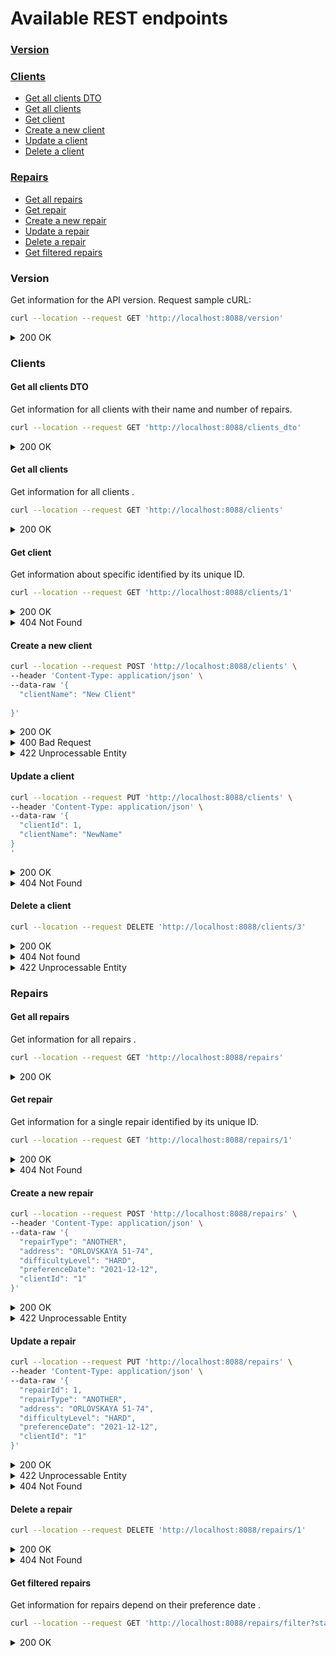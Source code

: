 #  Available REST endpoints


### [Version](#version)
### [Clients](#clients)
  * [Get all clients DTO](#get-all-clients-dto)
  * [Get all clients](#get-all-clients)
  * [Get client](#get-client)
  * [Create a new client](#create-a-new-client)
  * [Update a client](#update-a-client)
  * [Delete a client](#delete-a-client)
### [Repairs](#repairs)
  * [Get all repairs](#get-all-repairs)
  * [Get  repair](#get-repair)
  * [Create a new repair](#create-a-new-repair)
  * [Update a repair](#update-a-repair)
  * [Delete a repair](#delete-a-repair)
  * [Get filtered repairs](#get-filtered-repairs)

### Version

Get information for the API version. 
Request sample cURL:

```bash
curl --location --request GET 'http://localhost:8088/version'
```

<details>
  <summary> 200 OK </summary>

Response Example

```bash
0.0.1
```

</details>

### Clients

#### Get all clients DTO

Get information for all clients with their name and number of repairs.


```bash
curl --location --request GET 'http://localhost:8088/clients_dto'
```

<details>
  <summary>200 OK</summary>

Response Example

```bash
[
    {
        "clientId": 1,
        "clientName": "ALEKSANDROVICH ALEKSEY IOSIFOVICH",
        "numberOfRepairs": 2
    },
    {
        "clientId": 3,
        "clientName": "BORODACH MICHAIL IVANOVICH",
        "numberOfRepairs": 0
    },
    {
        "clientId": 2,
        "clientName": "ORLOV PETR IVANOVICH",
        "numberOfRepairs": 3
    }
]
```

</details>

#### Get all clients

Get information for all clients .
```bash
curl --location --request GET 'http://localhost:8088/clients'
```

<details>
  <summary>200 OK</summary>

Response Example

```bash
[
    {
        "clientId": 1,
        "clientName": "ALEKSANDROVICH ALEKSEY IOSIFOVICH"
    },
    {
        "clientId": 3,
        "clientName": "BORODACH MICHAIL IVANOVICH"
    },
    {
        "clientId": 2,
        "clientName": "ORLOV PETR IVANOVICH"
    }
]
```

</details>

#### Get client

Get information about specific identified by its unique ID.

```bash
curl --location --request GET 'http://localhost:8088/clients/1'
```

<details>
  <summary>200 OK</summary>

Response Example

```bash
{
    "clientId": 1,
    "clientName": "ALEKSANDROVICH ALEKSEY IOSIFOVICH"
}
```

</details>

<details>
  <summary>404 Not Found</summary>

Trying to get a non-existent client

```bash
{
    "message": "client.not_found",
    "details": [
        "Client not found for id: 10"
    ]
}
```

</details>

#### Create a new client


```bash
curl --location --request POST 'http://localhost:8088/clients' \
--header 'Content-Type: application/json' \
--data-raw '{
  "clientName": "New Client"
  
}'
```

<details>
  <summary>200 OK</summary>

Client have been created. Returns the ID of the new client.

```bash
4
```
</details> 
<details>
  <summary>400 Bad Request</summary>

```bash
{
    "message": "validation_error",
    "details": [
        "Please provide client name!"
    ]
}
```
</details>

<details>
  <summary>422 Unprocessable Entity</summary>

An attempt to create a non-unique client

```bash
{
    "message": "validation_error",
    "details": [
        "Client with the same name already exists in DB."
    ]
}
```
</details>



#### Update a client


```bash
curl --location --request PUT 'http://localhost:8088/clients' \
--header 'Content-Type: application/json' \
--data-raw '{
  "clientId": 1,
  "clientName": "NewName"
}
'
```

<details>
  <summary>200 OK</summary>

Client have been updated. Returns the number of cliens affected.

```bash
1
```

</details>

<details>
  <summary>404 Not Found</summary>

Trying to update a non-existent Client

```bash
{
    "message": "client.not_found",
    "details": [
        "Client not found for id: 10"
    ]
}
```

</details>

#### Delete a client


```bash
curl --location --request DELETE 'http://localhost:8088/clients/3'
```

<details>
  <summary>200 OK</summary>

Client have been removed. Returns the number of clients affected.

```bash
1
```

</details>

<details>
  <summary>404 Not found</summary>

Trying to delete a non-existent client

```bash
{
    "message": "client.not_found",
    "details": [
        "Client not found for id: 10"
    ]
}
```

</details>

<details>
  <summary>422 Unprocessable Entity</summary>



```bash
{
    "message": "data_base_error",
    "details": [
        "JdbcSQLIntegrityConstraintViolationException: Referential integrity constraint violation: \"REPAIR_CLIENT_FK: PUBLIC.REPAIR FOREIGN KEY(CLIENT_ID) REFERENCES PUBLIC.CLIENT(CLIENT_ID) (1)\"; SQL statement:\ndelete from client where client_id = ? [23503-200]"
    ]
}
```

</details>

### Repairs

#### Get all repairs

Get information for all repairs .
```bash
curl --location --request GET 'http://localhost:8088/repairs'
```

<details>
  <summary>200 OK</summary>


```bash
[
    {
        "repairId": 1,
        "repairType": "ELECTRIC",
        "address": "MOSKOVSKAYA 263-13",
        "difficultyLevel": "EASY",
        "preferenceDate": "2021-12-20",
        "clientId": 1
    },
    {
        "repairId": 2,
        "repairType": "FINISHING",
        "address": "MOSKOVSKAYA 263-13",
        "difficultyLevel": "HARD",
        "preferenceDate": "2021-12-25",
        "clientId": 1
    },
    {
        "repairId": 3,
        "repairType": "FINISHING",
        "address": "MOSKOVSKAYA 250-10",
        "difficultyLevel": "HARD",
        "preferenceDate": "2021-12-29",
        "clientId": 2
    },
    {
        "repairId": 4,
        "repairType": "PLUMBER",
        "address": "MOSKOVSKAYA 250-10",
        "difficultyLevel": "MEDIUM",
        "preferenceDate": "2021-12-30",
        "clientId": 2
    },
    {
        "repairId": 5,
        "repairType": "ANOTHER",
        "address": "MOSKOVSKAYA 100-15",
        "difficultyLevel": "EASY",
        "preferenceDate": "2021-12-30",
        "clientId": 2
    }
]
```

</details>

#### Get repair

Get information for a single repair identified by its unique ID.

```bash
curl --location --request GET 'http://localhost:8088/repairs/1'
```


<details>
  <summary>200 OK</summary>

```bash
{
    "repairId": 1,
    "repairType": "ELECTRIC",
    "address": "MOSKOVSKAYA 263-13",
    "difficultyLevel": "EASY",
    "preferenceDate": "2021-12-20",
    "clientId": 1
}
```

</details>

<details>
  <summary>404 Not Found</summary>

Trying to get a non-existent repair

```bash
{
    "message": "repair.not_found",
    "details": [
        "Repair not found for id: 8"
    ]
}
```

</details>

#### Create a new repair


```bash
curl --location --request POST 'http://localhost:8088/repairs' \
--header 'Content-Type: application/json' \
--data-raw '{
  "repairType": "ANOTHER",
  "address": "ORLOVSKAYA 51-74",
  "difficultyLevel": "HARD",
  "preferenceDate": "2021-12-12",
  "clientId": "1"
}'
```

<details>
  <summary>200 OK</summary>

Repair have been created. Returns the ID of the new repair.

```bash
6
```

</details>

<details>
  <summary> 422 Unprocessable Entity</summary>

An attempt to create repair with invalid fields.

```bash
{
    "message": "data_base_error",
    "details": [
        "JdbcSQLIntegrityConstraintViolationException: NULL not allowed for column \"PREFERENCE_DATE\"; SQL statement:\ninsert into repair(repair_type, address, difficulty_level, preference_date, client_id)  values(?, ?, ?, ?, ?) [23502-200]"
    ]
}
```

</details>

#### Update a repair


```bash
curl --location --request PUT 'http://localhost:8088/repairs' \
--header 'Content-Type: application/json' \
--data-raw '{ 
  "repairId": 1,
  "repairType": "ANOTHER",
  "address": "ORLOVSKAYA 51-74",
  "difficultyLevel": "HARD",
  "preferenceDate": "2021-12-12",
  "clientId": "1"
}'
```

<details>
  <summary>200 OK</summary>

Repair have been updated. Returns the number of repairs affected.

```bash
1
```

</details>

<details>
  <summary>422 Unprocessable Entity</summary>

Trying to update repair with invalid fields

```bash
{
    "message": "data_base_error",
    "details": [
        "JdbcSQLIntegrityConstraintViolationException: NULL not allowed for column \"PREFERENCE_DATE\"; SQL statement:\nupdate repair set repair_type = ?, address = ?, difficulty_level = ?, preference_date = ?, client_id = ?  where repair_id = ? [23502-200]"
    ]
}
```

</details>

<details>
  <summary>404 Not Found</summary>

Trying to update a non-existent repair

```bash
{
    "message": "repair.not_found",
    "details": [
        "Repair not found for id: 9"
    ]
}
```

</details>


#### Delete a repair


```bash
curl --location --request DELETE 'http://localhost:8088/repairs/1'
```

<details>
  <summary>200 OK</summary>

Repair have been removed. Returns the number of repairs affected.

```bash
1
```

</details>

<details>
  <summary>404 Not Found</summary>

Trying to delete a non-existent repair

```bash
{
    "message": "repair.not_found",
    "details": [
        "Repair not found for id: 7"
    ]
}
```

</details>

#### Get filtered repairs 

Get information for repairs depend on their preference date .

```bash
curl --location --request GET 'http://localhost:8088/repairs/filter?startLimitDate=2021-12-25&endLimitDate=2021-12-30'
```

<details>
  <summary>200 OK</summary>



```bash
[
    {
        "repairId": 2,
        "repairType": "FINISHING",
        "address": "MOSKOVSKAYA 263-13",
        "difficultyLevel": "HARD",
        "preferenceDate": "2021-12-25",
        "clientId": 1
    },
    {
        "repairId": 3,
        "repairType": "FINISHING",
        "address": "MOSKOVSKAYA 250-10",
        "difficultyLevel": "HARD",
        "preferenceDate": "2021-12-29",
        "clientId": 2
    },
    {
        "repairId": 4,
        "repairType": "PLUMBER",
        "address": "MOSKOVSKAYA 250-10",
        "difficultyLevel": "MEDIUM",
        "preferenceDate": "2021-12-30",
        "clientId": 2
    },
    {
        "repairId": 5,
        "repairType": "ANOTHER",
        "address": "MOSKOVSKAYA 100-15",
        "difficultyLevel": "EASY",
        "preferenceDate": "2021-12-30",
        "clientId": 2
    }
]
```

</details>
